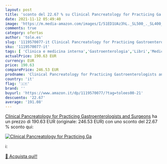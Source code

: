 ```yaml
---
layout: post
title: 'sconto del 22.67 % su Clinical Pancreatology for Practicing Ga  '
date: 2021-11-12 05:49:40
image: 'https://m.media-amazon.com/images/I/51ED1UAz3hL._SL500_._SL400_.jpg'
comments: true
category: ofertas
author: 'tole.es'
slug: '1119570077-it Clinical Pancreatology for Practicing Gastroenterologists...'
sku: '1119570077-it'
tags: [ 'Clinica e medicina interna','Gastroenterologia','Libri','Medicina','Scienze, tecnologia e medicina', ]
actualPrice: 190.63 EUR
currency: EUR
price: 190.63
comparePrice: 246.53 EUR
prodname: 'Clinical Pancreatology for Practicing Gastroenterologists and Surgeons'
country: 'it'
flag: '🇮🇹'
brand: ''
buyurl: 'https://www.amazon.it/dp/1119570077/?tag=tolees00-21'
descuento: '22.67'
average: '191.08'
---
```


[Clinical Pancreatology for Practicing Gastroenterologists and Surgeons](https://www.amazon.it/dp/1119570077/?tag=tolees00-21) ha un prezzo di 190.63 EUR (originale: 246.53 EUR) con uno sconto del 22.67 % sconto qui:

[![Clinical Pancreatology for Practicing Ga](https://m.media-amazon.com/images/I/51ED1UAz3hL._SL500_._SL400_.jpg)](https://www.amazon.it/dp/1119570077/?tag=tolees00-21)

ℹ️:


[🛒 Acquista qui!!](https://www.amazon.it/dp/1119570077/?tag=tolees00-21)
